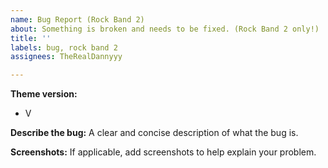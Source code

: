 ```yaml
---
name: Bug Report (Rock Band 2)
about: Something is broken and needs to be fixed. (Rock Band 2 only!)
title: ''
labels: bug, rock band 2
assignees: TheRealDannyyy

---
```


**Theme version:** <!-- (Option menu in the bottom-left.) -->
 - V

**Describe the bug:**
A clear and concise description of what the bug is.

**Screenshots:**
If applicable, add screenshots to help explain your problem.
